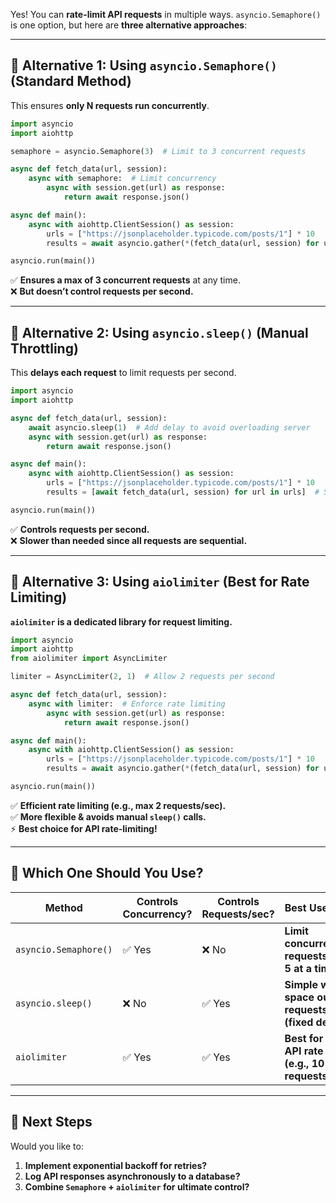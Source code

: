 Yes! You can **rate-limit API requests** in multiple ways. `asyncio.Semaphore()` is one option, but here are **three alternative approaches**:

---

## **🚀 Alternative 1: Using `asyncio.Semaphore()` (Standard Method)**
This ensures **only N requests run concurrently**.  
```python
import asyncio
import aiohttp

semaphore = asyncio.Semaphore(3)  # Limit to 3 concurrent requests

async def fetch_data(url, session):
    async with semaphore:  # Limit concurrency
        async with session.get(url) as response:
            return await response.json()

async def main():
    async with aiohttp.ClientSession() as session:
        urls = ["https://jsonplaceholder.typicode.com/posts/1"] * 10
        results = await asyncio.gather(*(fetch_data(url, session) for url in urls))

asyncio.run(main())
```
✅ **Ensures a max of 3 concurrent requests** at any time.  
❌ **But doesn’t control requests per second.**

---

## **🚀 Alternative 2: Using `asyncio.sleep()` (Manual Throttling)**
This **delays each request** to limit requests per second.
```python
import asyncio
import aiohttp

async def fetch_data(url, session):
    await asyncio.sleep(1)  # Add delay to avoid overloading server
    async with session.get(url) as response:
        return await response.json()

async def main():
    async with aiohttp.ClientSession() as session:
        urls = ["https://jsonplaceholder.typicode.com/posts/1"] * 10
        results = [await fetch_data(url, session) for url in urls]  # Sequential execution

asyncio.run(main())
```
✅ **Controls requests per second.**  
❌ **Slower than needed since all requests are sequential.**

---

## **🚀 Alternative 3: Using `aiolimiter` (Best for Rate Limiting)**
**`aiolimiter` is a dedicated library for request limiting.**
```python
import asyncio
import aiohttp
from aiolimiter import AsyncLimiter

limiter = AsyncLimiter(2, 1)  # Allow 2 requests per second

async def fetch_data(url, session):
    async with limiter:  # Enforce rate limiting
        async with session.get(url) as response:
            return await response.json()

async def main():
    async with aiohttp.ClientSession() as session:
        urls = ["https://jsonplaceholder.typicode.com/posts/1"] * 10
        results = await asyncio.gather(*(fetch_data(url, session) for url in urls))

asyncio.run(main())
```
✅ **Efficient rate limiting (e.g., max 2 requests/sec).**  
✅ **More flexible & avoids manual `sleep()` calls.**  
⚡ **Best choice for API rate-limiting!**

---

## **🎯 Which One Should You Use?**
| Method             | Controls Concurrency? | Controls Requests/sec? | Best Use Case |
|-------------------|----------------------|----------------------|--------------|
| `asyncio.Semaphore()` | ✅ Yes | ❌ No | **Limit concurrent requests (e.g., 5 at a time).** |
| `asyncio.sleep()` | ❌ No | ✅ Yes | **Simple way to space out requests (fixed delay).** |
| `aiolimiter`      | ✅ Yes | ✅ Yes | **Best for strict API rate limits (e.g., 10 requests/sec).** |

---

## **🚀 Next Steps**
Would you like to:
1. **Implement exponential backoff for retries?**  
2. **Log API responses asynchronously to a database?**  
3. **Combine `Semaphore` + `aiolimiter` for ultimate control?**  

